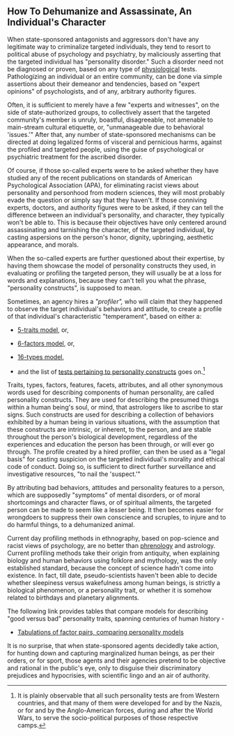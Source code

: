 ## How To Dehumanize and Assassinate, An Individual's Character 

When state-sponsored antagonists and aggressors don't have any legitimate way to criminalize targeted individuals, they tend to resort to political abuse of psychology and psychiatry, by maliciously asserting that the targeted individual has "personality disorder." Such a disorder need not be diagnosed or proven, based on any type of <ins>physiological</ins> tests. Pathologizing an individual or an entire community, can be done via simple assertions about their demeanor and tendencies, based on "expert opinions" of psychologists, and of any, arbitrary authority figures. 

Often, it is sufficient to merely have a few "experts and witnesses", on the side of state-authorized groups, to collectively assert that the targeted community's member is unruly, boastful, disagreeable, not amenable to main-stream cultural etiquette, or, "unmanageable due to behavioral 'issues.'" After that, any number of state-sponsored mechanisms can be directed at doing legalized forms of visceral and pernicious harms, against the profiled and targeted people, using the guise of psychological or psychiatric treatment for the ascribed disorder. 

Of course, if those so-called experts were to be asked whether they have studied any of the recent publications on standards of American Psychological Association (APA), for eliminating racist views about personality and personhood from modern sciences, they will most probably evade the question or simply say that they haven't. If those conniving experts, doctors, and authority figures were to be asked, if they can tell the difference between an individual's personality, and character, they typically won't be able to. This is because their objectives have only centered around assassinating and tarnishing the character, of the targeted individual, by casting aspersions on the person's honor, dignity, upbringing, aesthetic appearance, and morals. 

When the so-called experts are further questioned about their expertise, by having them showcase the model of personality constructs they used, in evaluating or profiling the targeted person, they will usually be at a loss for words and explanations, because they can't tell you what the phrase, "personality constructs", is supposed to mean. 

Sometimes, an agency hires a *"profiler",* who will claim that they happened to observe the target individual's behaviors and attitude, to create a profile of that individual's characteristic "temperament", based on either a: 
 
 - [5-traits model](https://en.wikipedia.org/wiki/Big_Five_personality_traits), or, 
 
 - [6-factors model](https://en.wikipedia.org/wiki/HEXACO_model_of_personality_structure), or,
 
 - [16-types model](https://en.wikipedia.org/wiki/Myers%E2%80%93Briggs_Type_Indicator),  
 
 - and the list of [tests pertaining to personality constructs](https://en.wikipedia.org/wiki/List_of_tests#Personality_tests) goes on.[^1] 

Traits, types, factors, features, facets, attributes, and all other synonymous words used for describing components of human personality, are called personality constructs. They are used for describing the presumed things within a human being's soul, or mind, that astrologers like to ascribe to star signs. Such constructs are used for describing a collection of behaviors exhibited by a human being in various situations, with the assumption that these constructs are intrinsic, or inherent, to the person, and are stable throughout the person's biological development, regardless of the experiences and education the person has been through, or will ever go through. The profile created by a hired profiler, can then be used as a "legal basis" for casting suspicion on the targeted individual's morality and ethical code of conduct. Doing so, is sufficient to direct further surveillance and investigative resources, "to nail the 'suspect.'" 

By attributing bad behaviors, attitudes and personality features to a person, which are supposedly "symptoms" of mental disorders, or of moral shortcomings and character flaws, or of spiritual ailments, the targeted person can be made to seem like a lesser being. It then becomes easier for wrongdoers to suppress their own conscience and scruples, to injure and to do harmful things, to a dehumanized animal.  

Current day profiling methods in ethnography, based on pop-science and racist views of psychology, are no better than [phrenology](https://en.wikipedia.org/wiki/Phrenology#Application) and astrology. Current profiling methods take their origin from antiquity, when explaining biology and human behaviors using folklore and mythology, was the only established standard, because the concept of science hadn't come into existence. In fact, till date, pseudo-scientists haven't been able to decide whether sleepiness versus wakefulness among human beings, is strictly a biological phenomenon, or a personality trait, or whether it is somehow related to birthdays and planetary alignments. 

The following link provides tables that compare models for describing "good versus bad" personality traits, spanning centuries of human history - 

- [Tabulations of factor pairs, comparing personality models](https://en.wikipedia.org/wiki/Two-factor_models_of_personality#Other_factor_pairs)  

It is no surprise, that when state-sponsored agents decidedly take action, for hunting down and capturing marginalized human beings, as per their orders, or for sport, those agents and their agencies pretend to be objective and rational in the public's eye, only to disguise their discriminatory prejudices and hypocrisies, with scientific lingo and an air of authority. 

[^1]: It is plainly observable that all such personality tests are from Western countries, and that many of them were developed for and by the Nazis, or for and by the Anglo-American forces, during and after the World Wars, to serve the socio-political purposes of those respective camps. 